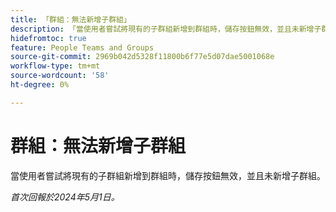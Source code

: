 ```yaml
---
title: 「群組：無法新增子群組」
description: 「當使用者嘗試將現有的子群組新增到群組時，儲存按鈕無效，並且未新增子群組。」
hidefromtoc: true
feature: People Teams and Groups
source-git-commit: 2969b042d5328f11800b6f77e5d07dae5001068e
workflow-type: tm+mt
source-wordcount: '58'
ht-degree: 0%

---
```



# 群組：無法新增子群組

當使用者嘗試將現有的子群組新增到群組時，儲存按鈕無效，並且未新增子群組。

_首次回報於2024年5月1日。_
